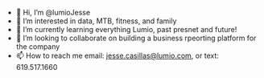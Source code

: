 - 👋 Hi, I’m @lumioJesse
- 👀 I’m interested in data, MTB, fitness, and family
- 🌱 I’m currently learning everything Lumio, past presnet and future!
- 💞️ I’m looking to collaborate on building a business rpeorting platform for the company
- 📫 How to reach me email: jesse.casillas@lumio.com, or text: 619.517.1660
<!---
lumioJesse/lumioJesse is a ✨ special ✨ repository because its `README.md` (this file) appears on your GitHub profile.
You can click the Preview link to take a look at your changes.
--->
